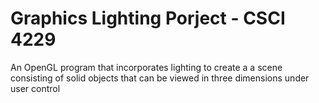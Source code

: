 # Graphics Lighting Porject - CSCI 4229
An OpenGL program that incorporates lighting to create a a scene consisting of solid objects that can be viewed in three dimensions under user control
